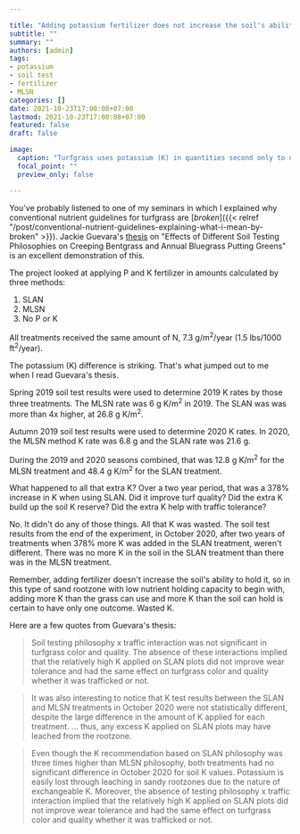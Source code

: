 ```yaml
---

title: "Adding potassium fertilizer does not increase the soil's ability to store it"
subtitle: ""
summary: ""
authors: [admin]
tags: 
- potassium
- soil test
- fertilizer
- MLSN
categories: []
date: 2021-10-23T17:00:08+07:00
lastmod: 2021-10-23T17:00:08+07:00
featured: false
draft: false

image:
  caption: "Turfgrass uses potassium (K) in quantities second only to nitrogen (N); it is essential to supply enough  K."
  focal_point: ""
  preview_only: false

---
```


You've probably listened to one of my seminars in which I explained why conventional nutrient guidelines for turfgrass are [*broken*]({{< relref "/post/conventional-nutrient-guidelines-explaining-what-i-mean-by-broken" >}}). Jackie Guevara's [thesis](https://www.proquest.com/openview/722c0d26d9eec5c2fa53d2b6d57995fd) on "Effects of Different Soil Testing Philosophies on Creeping Bentgrass and Annual Bluegrass Putting Greens" is an excellent demonstration of this.

The project looked at applying P and K fertilizer in amounts calculated by three methods:

1. SLAN
2. MLSN
3. No P or K

All treatments received the same amount of N, 7.3 g/m<sup>2</sup>/year (1.5 lbs/1000 ft<sup>2</sup>/year).

The potassium (K) difference is striking. That's what jumped out to me when I read Guevara's thesis.

Spring 2019 soil test results were used to determine 2019 K rates by those three treatments. The MLSN rate was 6 g K/m<sup>2</sup> in 2019. The SLAN was was more than 4x higher, at 26.8 g K/m<sup>2</sup>. 

Autumn 2019 soil test results were used to determine 2020 K rates. In 2020, the MLSN method K rate was 6.8 g and the SLAN rate was 21.6 g.

During the 2019 and 2020 seasons combined, that was 12.8 g K/m<sup>2</sup> for the MLSN treatment and 48.4 g K/m<sup>2</sup> for the SLAN treatment. 

What happened to all that extra K? Over a two year period, that was a 378% increase in K when using SLAN. Did it improve turf quality? Did the extra K build up the soil K reserve? Did the extra K help with traffic tolerance? 

No. It didn't do any of those things. All that K was wasted. The soil test results from the end of the experiment, in October 2020, after two years of treatments when 378% more K was added in the SLAN treatment, weren't different. There was no more K in the soil in the SLAN treatment than there was in the MLSN treatment.

Remember, adding fertilizer doesn't increase the soil's ability to hold it, so in this type of sand rootzone with low nutrient holding capacity to begin with, adding more K than the grass can use and more K than the soil can hold is certain to have only one outcome. Wasted K.

Here are a few quotes from Guevara's thesis:

> Soil testing philosophy x traffic interaction was not significant in turfgrass color and quality. The absence of these interactions implied that the relatively high K applied on SLAN plots did not improve wear tolerance and had the same effect on turfgrass color and quality whether it was trafficked or not.

> It was also interesting to notice that K test results between the SLAN and MLSN treatments in October 2020 were not statistically different, despite the large difference in the amount of K applied for each treatment. ... thus, any excess K applied on SLAN plots may have leached from the rootzone.

> Even though the K recommendation based on SLAN philosophy was three times higher than MLSN philosophy, both treatments had no significant difference in October 2020 for soil K values. Potassium is easily lost through leaching in sandy rootzones due to the nature of exchangeable K. Moreover, the absence of testing philosophy x traffic interaction implied that the relatively high K applied on SLAN plots did not improve wear tolerance and had the same effect on turfgrass color and quality whether it was trafficked or not.

